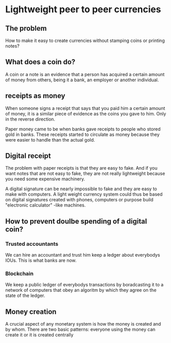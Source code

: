 # Lightweight peer to peer currencies

## The problem

How to make it easy to create currencies without stamping coins or printing notes?

## What does a coin do?

A coin or a note is an evidence that a person has acquired a certain amount of money from others, being it a bank, an employer or another individual.

## receipts as money

When someone signs a receipt that says that you paid him a certain amount of money, it is a similar piece of evidence as the coins you gave to him. Only in the reverse direction.

Paper money came to be when banks gave receipts to people who stored gold in banks. These receipts started to circulate as money because they were easier to handle than the actual gold.

## Digital receipt

The problem with paper receipts is that they are easy to fake. And if you want notes that are not easy to fake, they are not really lightweight because you need some expensive machinery.

A digital signature can be nearly impossible to fake and they are easy to make with computers. A light weight currency system could thus be based on digital signatures created with phones, computers or purpose build "electronic calculator" -like machines.

## How to prevent doulbe spending of a digital coin?

### Trusted accountants

We can hire an accountant and trust him keep a ledger about everybodys IOUs. This is what banks are now.

### Blockchain

We keep a public ledger of everybodys transactions by boradcasting it to a network of computers that obey an algoritm by which they agree on the state of the ledger.

## Money creation

A crucial aspect of any monetary system is how the money is created and by whom. There are two basic patterns: everyone using the money can create it or it is created centrally
